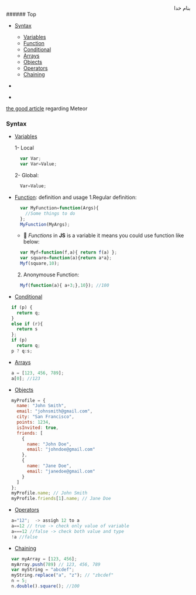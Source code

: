 <div dir=rtl>بنام خدا</div>
###### Top

- [Syntax](#syntax)
  - [Variables](#variables)
  - [Function](#function)
  - [Conditional](#conditional)
  - [Arrays](#arrays)
  - [Objects](#objects)
  - [Operators](#operators)
  - [Chaining](#chaining)
  
- [](#)
- [](#)

[the good article](#https://www.discovermeteor.com/blog/javascript-for-meteor/) regarding Meteor

### Syntax
- [Variables](#variables)

  1- Local
  ```js
    var Var;
    var Var=Value;
  ```
  2- Global:
  ```js
    Var=Value;
  ```
- [Function](#function): definition and usage
  1.Regular definition:
  ```js
    var MyFunction=function(Args){
      //Some things to do
    };
    MyFunction(MyArgs);
  ```
    - :bell:  _Functions_ in **JS** is a variable it means you could use function like below:
  ```js
    var Myf=function(f,a){ return f(a) };
    var square=function(a){return a*a};
    Myf(square,10);
  ```
  2. Anonymouse Function:
  ```js
    Myf(function(a){ a+3;},10}); //100  
  ```
- [Conditional](#conditional)
```js
  if (p) {
    return q;
  }
  else if (r){
    return s
  };
  if (p)
    return q;
  p ? q:s;
```
- [Arrays](#arrays)
```js
  a = [123, 456, 789];
  a[0]; //123
```
- [Objects](#objects)
```js
  myProfile = {
    name: "John Smith",
    email: "johnsmith@gmail.com",
    city: "San Francisco",
    points: 1234,
    isInvited: true,
    friends: [
      {
        name: "John Doe",
        email: "johndoe@gmail.com"
      },
      {
        name: "Jane Doe",
        email: "janedoe@gmail.com"
      }
    ]
  };
  myProfile.name; // John Smith
  myProfile.friends[1].name; // Jane Doe
```
- [Operators](#operators)
```js
  a="12";  -> assigh 12 to a
  a==12 // true -> check only value of variable
  a===12 //false -> check both value and type
  !a //false
```



- [Chaining](#chaining)
```js
  var myArray = [123, 456];
  myArray.push(789) // 123, 456, 789
  var myString = "abcdef";
  myString.replace("a", "z"); // "zbcdef"
  n = 5;
  n.double().square(); //100
```


  
  
